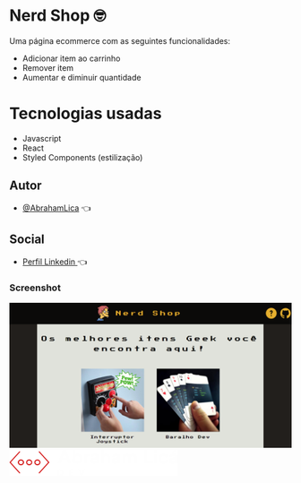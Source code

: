
# Nerd Shop 🤓

Uma página ecommerce com as seguintes funcionalidades:

- Adicionar item ao carrinho
- Remover item
- Aumentar e diminuir quantidade

# Tecnologias usadas

- Javascript 
- React
- Styled Components (estilização)

## Autor

- [@AbrahamLica](https://www.github.com/AbrahamLica)  👈

## Social
- [Perfil Linkedin ](https://www.linkedin.com/in/abraham-melquisedeque-pereira-lic%C3%A1-0a1736203/) 👈


<h3>Screenshot</h3>
<img src="./src/imgs/screenshot.png">


<img src="./src/imgs/meu-logo-branco.png" width='300px'>



